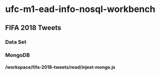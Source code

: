 # ufc-m1-ead-info-nosql-workbench

## FIFA 2018 Tweets

### Data Set

### MongoDB

#### /workspace/fifa-2018-tweets/read/injest-mongo.js


